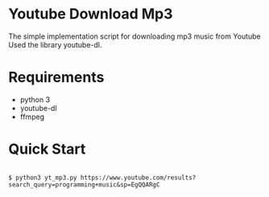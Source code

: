 # Youtube Download Mp3

The simple implementation script for downloading mp3 music from Youtube
Used the library youtube-dl.

# Requirements

- python 3
- youtube-dl
- ffmpeg

# Quick Start

```console

$ python3 yt_mp3.py https://www.youtube.com/results?search_query=programming+music&sp=EgQQARgC

```
